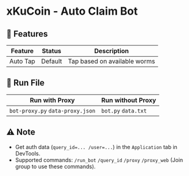 # xKuCoin - Auto Claim Bot



## 🌟 Features

| Feature  | Status  | Description                  |
| -------- | ------- | ---------------------------- |
| Auto Tap | Default | Tap based on available worms |

## 🚀 Run File

| Run with Proxy                   | Run without Proxy   |
| -------------------------------- | ------------------- |
| `bot-proxy.py` `data-proxy.json` | `bot.py` `data.txt` |

## ⚠️ Note

- Get auth data (`query_id=... /user=...`) in the `Application` tab in DevTools.
- Supported commands: `/run_bot` `/query_id` `/proxy` `/proxy_web` (Join group to use these commands).
